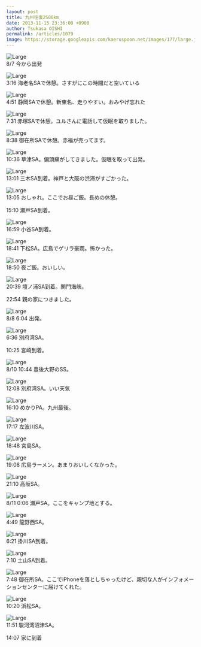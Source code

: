 ```yaml
---
layout: post
title: 九州往復2500km
date: 2013-11-15 23:36:00 +0900
author: Tsukasa OISHI
permalink: /articles/1079
image: https://storage.googleapis.com/kaeruspoon.net/images/177/large.jpg?1384523349
---
```



![Large](https://storage.googleapis.com/kaeruspoon.net/images/177/large.jpg?1384523349)  
8/7 今から出発  

![Large](https://storage.googleapis.com/kaeruspoon.net/images/178/large.jpg?1384523532)  
3:16 海老名SAで休憩。さすがにこの時間だと空いている  

![Large](https://storage.googleapis.com/kaeruspoon.net/images/179/large.JPG?1384523641)  
4:51 静岡SAで休憩。新東名、走りやすい。おみやげ忘れた  

![Large](https://storage.googleapis.com/kaeruspoon.net/images/180/large.JPG?1384523787)  
7:31 赤塚SAで休憩。ユルさんに電話して仮眠を取りました。  

![Large](https://storage.googleapis.com/kaeruspoon.net/images/181/large.JPG?1384523891)  
8:38 御在所SAで休憩。赤福が売ってます。  

![Large](https://storage.googleapis.com/kaeruspoon.net/images/182/large.jpg?1384524026)  
10:36 草津SA。偏頭痛がしてきました。仮眠を取って出発。  

![Large](https://storage.googleapis.com/kaeruspoon.net/images/183/large.JPG?1384524103)  
13:01 三木SA到着。神戸と大阪の渋滞がすごかった。  

![Large](https://storage.googleapis.com/kaeruspoon.net/images/184/large.JPG?1384524180)  
13:05 おしゃれ。ここでお昼ご飯。長めの休憩。  

15:10 瀬戸SA到着。  

![Large](https://storage.googleapis.com/kaeruspoon.net/images/185/large.JPG?1384524274)  
16:59 小谷SA到着。  

![Large](https://storage.googleapis.com/kaeruspoon.net/images/186/large.JPG?1384524375)  
18:41 下松SA。広島でゲリラ豪雨。怖かった。  

![Large](https://storage.googleapis.com/kaeruspoon.net/images/187/large.jpg?1384524428)  
18:50 夜ご飯。おいしい。  

![Large](https://storage.googleapis.com/kaeruspoon.net/images/188/large.JPG?1384524547)  
20:39 壇ノ浦SA到着。関門海峡。  

22:54 親の家につきました。  

![Large](https://storage.googleapis.com/kaeruspoon.net/images/189/large.JPG?1384524745)  
8/8 6:04 出発。  

![Large](https://storage.googleapis.com/kaeruspoon.net/images/190/large.JPG?1384524850)  
6:36 別府湾SA。  

10:25 宮崎到着。  

![Large](https://storage.googleapis.com/kaeruspoon.net/images/191/large.JPG?1384524986)  
8/10 10:44 豊後大野のSS。  

![Large](https://storage.googleapis.com/kaeruspoon.net/images/192/large.JPG?1384525089)  
12:08 別府湾SA。いい天気  

![Large](https://storage.googleapis.com/kaeruspoon.net/images/193/large.JPG?1384525202)  
16:10 めかりPA。九州最後。  

![Large](https://storage.googleapis.com/kaeruspoon.net/images/194/large.JPG?1384525262)  
17:17 左波川SA。  

![Large](https://storage.googleapis.com/kaeruspoon.net/images/195/large.JPG?1384525445)  
18:48 宮島SA。  

![Large](https://storage.googleapis.com/kaeruspoon.net/images/196/large.jpg?1384525497)  
19:08 広島ラーメン。あまりおいしくなかった。  

![Large](https://storage.googleapis.com/kaeruspoon.net/images/197/large.JPG?1384525558)  
21:10 高坂SA。  

![Large](https://storage.googleapis.com/kaeruspoon.net/images/198/large.JPG?1384525617)  
8/11 0:06 瀬戸SA。ここをキャンプ地とする。  

![Large](https://storage.googleapis.com/kaeruspoon.net/images/199/large.jpg?1384525700)  
4:49 龍野西SA。  

![Large](https://storage.googleapis.com/kaeruspoon.net/images/200/large.JPG?1384525775)  
6:21 掛川SA到着。  

![Large](https://storage.googleapis.com/kaeruspoon.net/images/201/large.JPG?1384525844)  
7:10 土山SA到着。  

![Large](https://storage.googleapis.com/kaeruspoon.net/images/202/large.JPG?1384525913)  
7:48 御在所SA。ここでiPhoneを落としちゃったけど、親切な人がインフォメーションセンターに届けてくれた。  

![Large](https://storage.googleapis.com/kaeruspoon.net/images/203/large.JPG?1384526155)  
10:20 浜松SA。  

![Large](https://storage.googleapis.com/kaeruspoon.net/images/204/large.JPG?1384526207)  
11:51 駿河湾沼津SA。  

14:07 家に到着  

